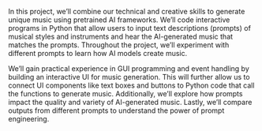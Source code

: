 In this project, we’ll combine our technical and creative skills to generate unique music using pretrained AI frameworks. We’ll code interactive programs in Python that allow users to input text descriptions (prompts) of musical styles and instruments and hear the AI-generated music that matches the prompts. Throughout the project, we’ll experiment with different prompts to learn how AI models create music.

We’ll gain practical experience in GUI programming and event handling by building an interactive UI for music generation. This will further allow us to connect UI components like text boxes and buttons to Python code that call the functions to generate music. Additionally, we’ll explore how prompts impact the quality and variety of AI-generated music. Lastly, we’ll compare outputs from different prompts to understand the power of prompt engineering.